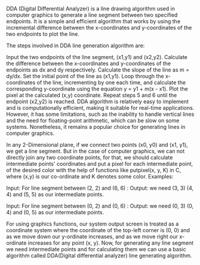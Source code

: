 DDA (Digital Differential Analyzer) is a line drawing algorithm used in computer graphics to generate a line segment between two specified endpoints. It is a simple and efficient algorithm that works by using the incremental difference between the x-coordinates and y-coordinates of the two endpoints to plot the line.

The steps involved in DDA line generation algorithm are:

Input the two endpoints of the line segment, (x1,y1) and (x2,y2).
Calculate the difference between the x-coordinates and y-coordinates of the endpoints as dx and dy respectively.
Calculate the slope of the line as m = dy/dx.
Set the initial point of the line as (x1,y1).
Loop through the x-coordinates of the line, incrementing by one each time, and calculate the corresponding y-coordinate using the equation y = y1 + m(x - x1).
Plot the pixel at the calculated (x,y) coordinate.
Repeat steps 5 and 6 until the endpoint (x2,y2) is reached.
DDA algorithm is relatively easy to implement and is computationally efficient, making it suitable for real-time applications. However, it has some limitations, such as the inability to handle vertical lines and the need for floating-point arithmetic, which can be slow on some systems. Nonetheless, it remains a popular choice for generating lines in computer graphics.

In any 2-Dimensional plane, if we connect two points (x0, y0) and (x1, y1), we get a line segment. But in the case of computer graphics, we can not directly join any two coordinate points, for that, we should calculate intermediate points' coordinates and put a pixel for each intermediate point, of the desired color with the help of functions like putpixel(x, y, K) in C, where (x,y) is our co-ordinate and K denotes some color.
Examples: 


Input: For line segment between (2, 2) and (6, 6) :
Output: we need (3, 3) (4, 4) and (5, 5) as our intermediate points.


Input: For line segment between (0, 2) and (0, 6) :
Output: we need (0, 3) (0, 4) and (0, 5) as our intermediate points.


For using graphics functions, our system output screen is treated as a coordinate system where the coordinate of the top-left corner is (0, 0) and as we move down our y-ordinate increases, and as we move right our x-ordinate increases for any point (x, y). Now, for generating any line segment we need intermediate points and for calculating them we can use a basic algorithm called DDA(Digital differential analyzer) line generating algorithm.
